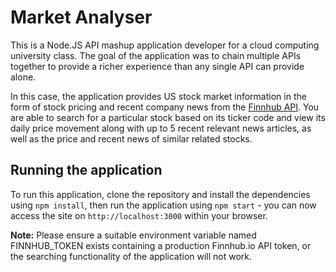# Market Analyser
This is a Node.JS API mashup application developer for a cloud computing university class. The goal of the application was to chain multiple APIs together to provide a richer experience than any single API can provide alone.

In this case, the application provides US stock market information in the form of stock pricing and recent company news from the [Finnhub API](https://finnhub.io/). You are able to search for a particular stock based on its ticker code and view its daily price movement along with up to 5 recent relevant news articles, as well as the price and recent news of similar related stocks.

## Running the application
To run this application, clone the repository and install the dependencies using `npm install`, then run the application using `npm start` - you can now access the site on `http://localhost:3000` within your browser. 

**Note:** Please ensure a suitable environment variable named FINNHUB_TOKEN exists containing a production Finnhub.io API token, or the searching functionality of the application will not work.
